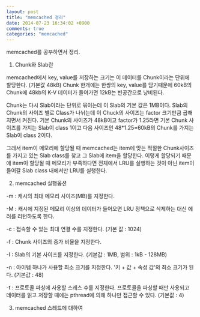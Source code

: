 ```yaml
---
layout: post
title: "memcached 정리"
date: 2014-07-23 16:34:02 +0900
comments: true
categories: "memcached"
---
```


memcached를 공부하면서 정리.

1. Chunk와 Slab란

memcached에서 key, value를 저장하는 크기는 이 데이터를 Chunk이라는 단위에 할당한다. (기본값 48kB) Chunk 한개에는  한쌍의 key, value를 담기때문에 60kB의 Chunk에 48kb의 K-V 데이터가 들어가면 12kB는 빈공간으로 낭비된다.

Chunk는 다시 Slab이라는 단위로 묶이는데 이 Slab의 기본 값은 1MB이다. Slab의 Chunk의 사이즈 별로 Class가 나뉘는데 이 Chuck의 사이즈는 factor 크기만큼 곱해지면서 커진다. 기본 Chunk의 사이즈가 48kB이고 factor가 1.25라면 기본 Chunk 사이즈를 가지는 Slab이 class 1이고 다음 사이즈인 48*1.25=60kB의 Chunk를 가지는 Slab이 class 2이다.

<!-- more -->

그래서 item이 메모리에 할당될 때 memcached는 item에 맞는 적절한 Chunk사이즈를 가지고 있는 Slab class를 찾고 그 Slab에  item을 할당한다. 이렇게 할당되기 때문에 item이 할당될 때 메모리가 부족하다면 전체에서 LRU를 실행하는 것이 아닌 item이 들어갈 Slab class 내에서만 LRU를 실행한다.

2. memcached 실행옵션

-m : 캐시의 최대 메모리 사이즈(MB)를 지정한다.

-M : 캐시에 지정된 메모리 이상의 데이터가 들어오면 LRU 정책으로 삭제하는 대신 에러를 리턴하도록 한다.

-c : 접속할 수 있는 최대 연결 수를 지정한다. (기본 값 : 1024)

-f : Chunk 사이즈의 증가 비율을 지정한다.

-I : Slab의 기본 사이즈를 지정한다. (기본값 : 1MB, 범위 : 1kB - 128MB)

-n : 아이템 하나가 사용할 최소 크기를 지정한다. '키 + 값 + 속성 값'의 최소 크기가 된다. (기본값 : 48)

-t : 프로토콜 파싱에 사용할 스레스 수를 지정한다. 프로토콜을 파싱할 때만 사용되고 데이터를 읽고 저장할 때에는 pthread에 의해 하나만 접근할 수 있다. (기본값 : 4)

3. memcached 스레드에 대하여



